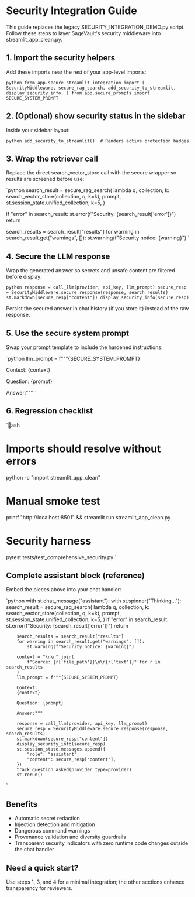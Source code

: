 ﻿# Security Integration Guide

This guide replaces the legacy SECURITY_INTEGRATION_DEMO.py script. Follow these steps to layer SageVault's security middleware into streamlit_app_clean.py.

## 1. Import the security helpers
Add these imports near the rest of your app-level imports:

`python
from app.secure_streamlit_integration import (
    SecurityMiddleware,
    secure_rag_search,
    add_security_to_streamlit,
    display_security_info,
)
from app.secure_prompts import SECURE_SYSTEM_PROMPT
`

## 2. (Optional) show security status in the sidebar
Inside your sidebar layout:

`python
add_security_to_streamlit()  # Renders active protection badges
`

## 3. Wrap the retriever call
Replace the direct search_vector_store call with the secure wrapper so results are screened before use:

`python
search_result = secure_rag_search(
    lambda q, collection, k: search_vector_store(collection, q, k=k),
    prompt,
    st.session_state.unified_collection,
    k=5,
)

if "error" in search_result:
    st.error(f"Security: {search_result['error']}")
    return

search_results = search_result["results"]
for warning in search_result.get("warnings", []):
    st.warning(f"Security notice: {warning}")
`

## 4. Secure the LLM response
Wrap the generated answer so secrets and unsafe content are filtered before display:

`python
response = call_llm(provider, api_key, llm_prompt)
secure_resp = SecurityMiddleware.secure_response(response, search_results)
st.markdown(secure_resp["content"])
display_security_info(secure_resp)
`

Persist the secured answer in chat history (if you store it) instead of the raw response.

## 5. Use the secure system prompt
Swap your prompt template to include the hardened instructions:

`python
llm_prompt = f"""{SECURE_SYSTEM_PROMPT}

Context:
{context}

Question: {prompt}

Answer:"""
`

## 6. Regression checklist

`ash
# Imports should resolve without errors
python -c "import streamlit_app_clean"

# Manual smoke test
printf "http://localhost:8501" && streamlit run streamlit_app_clean.py

# Security harness
pytest tests/test_comprehensive_security.py
`

## Complete assistant block (reference)
Embed the pieces above into your chat handler:

`python
with st.chat_message("assistant"):
    with st.spinner("Thinking..."):
        search_result = secure_rag_search(
            lambda q, collection, k: search_vector_store(collection, q, k=k),
            prompt,
            st.session_state.unified_collection,
            k=5,
        )
        if "error" in search_result:
            st.error(f"Security: {search_result['error']}")
            return

        search_results = search_result["results"]
        for warning in search_result.get("warnings", []):
            st.warning(f"Security notice: {warning}")

        context = "\n\n".join(
            f"Source: {r['file_path']}\n\n{r['text']}" for r in search_results
        )
        llm_prompt = f"""{SECURE_SYSTEM_PROMPT}

        Context:
        {context}

        Question: {prompt}

        Answer:"""

        response = call_llm(provider, api_key, llm_prompt)
        secure_resp = SecurityMiddleware.secure_response(response, search_results)
        st.markdown(secure_resp["content"])
        display_security_info(secure_resp)
        st.session_state.messages.append({
            "role": "assistant",
            "content": secure_resp["content"],
        })
        track_question_asked(provider_type=provider)
        st.rerun()
`

## Benefits
- Automatic secret redaction
- Injection detection and mitigation
- Dangerous command warnings
- Provenance validation and diversity guardrails
- Transparent security indicators with zero runtime code changes outside the chat handler

## Need a quick start?
Use steps 1, 3, and 4 for a minimal integration; the other sections enhance transparency for reviewers.
